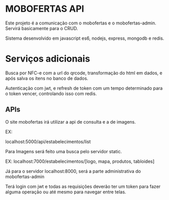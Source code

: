 # MOBOFERTAS API

Este projeto é a comunicação com o mobofertas e o mobofertas-admin. Servirá basicamente para o CRUD.

Sistema desenvolvido em javascript es6, nodejs, express, mongodb e redis.

# Serviços adicionais
Busca por NFC-e com a url do qrcode, transformação do html em dados, e após salva os itens no banco de dados.

Autenticação com jwt, e refresh de token com um tempo determinado para o token vencer, controlando isso com redis.



## APIs

O site mobofertas irá utilizar a api de consulta e a de imagens. 

EX:

localhost:5000/api/estabelecimentos/list

Para Imagens será feito uma busca pelo servidor static.

EX: localhost:7000/estabelecimentos/[logo, mapa, produtos, tabloides]


Já para o servidor localhost:8000, será a parte administrativa do mobofertas-admin

Terá login com jwt e todas as requisições deverão ter um token para fazer alguma operação ou até mesmo para navegar entre telas.